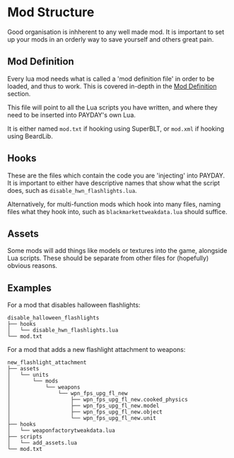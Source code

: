 # Mod Structure

Good organisation is inhherent to any well made mod. It is important to set up your mods in an orderly way to save yourself and others great pain.

## Mod Definition

Every lua mod needs what is called a 'mod definition file' in order to be loaded, and thus to work. This is covered in-depth in the [Mod Definition](./moddefinition.md) section.

This file will point to all the Lua scripts you have written, and where they need to be inserted into PAYDAY's own Lua.

It is either named `mod.txt` if hooking using SuperBLT, or `mod.xml` if hooking using BeardLib.

## Hooks

These are the files which contain the code you are 'injecting' into PAYDAY. It is important to either have descriptive names that show what the script does, such as `disable_hwn_flashlights.lua`.

Alternatively, for multi-function mods which hook into many files, naming files what they hook into, such as `blackmarkettweakdata.lua` should suffice.

## Assets

Some mods will add things like models or textures into the game, alongside Lua scripts. These should be separate from other files for (hopefully) obvious reasons.

## Examples

For a mod that disables halloween flashlights:
```
disable_halloween_flashlights
├── hooks
│   └── disable_hwn_flashlights.lua
└── mod.txt
```

For a mod that adds a new flashlight attachment to weapons:
```
new_flashlight_attachment
├── assets
│   └── units
│       └── mods
│           └── weapons
│               └── wpn_fps_upg_fl_new
│                   ├── wpn_fps_upg_fl_new.cooked_physics
│                   ├── wpn_fps_upg_fl_new.model
│                   ├── wpn_fps_upg_fl_new.object
│                   └── wpn_fps_upg_fl_new.unit
├── hooks
│   └── weaponfactorytweakdata.lua
├── scripts
│   └── add_assets.lua
└── mod.txt
```
